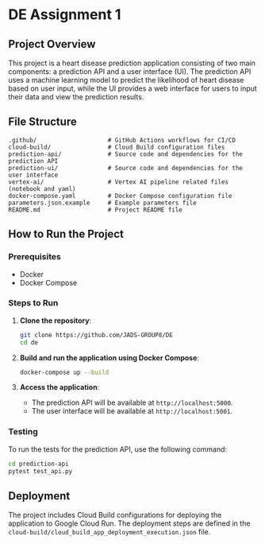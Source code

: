 # DE Assignment 1

## Project Overview

This project is a heart disease prediction application consisting of two main components: a prediction API and a user interface (UI). The prediction API uses a machine learning model to predict the likelihood of heart disease based on user input, while the UI provides a web interface for users to input their data and view the prediction results.

## File Structure

```
.github/                    # GitHub Actions workflows for CI/CD
cloud-build/                # Cloud Build configuration files
prediction-api/             # Source code and dependencies for the prediction API
prediction-ui/              # Source code and dependencies for the user interface
vertex-ai/                  # Vertex AI pipeline related files (notebook and yaml)
docker-compose.yaml         # Docker Compose configuration file
parameters.json.example     # Example parameters file
README.md                   # Project README file
```

## How to Run the Project

### Prerequisites

- Docker
- Docker Compose

### Steps to Run

1. **Clone the repository**:

   ```sh
   git clone https://github.com/JADS-GROUP8/DE
   cd de
   ```

2. **Build and run the application using Docker Compose**:

   ```sh
   docker-compose up --build
   ```

3. **Access the application**:
   - The prediction API will be available at `http://localhost:5000`.
   - The user interface will be available at `http://localhost:5001`.

### Testing

To run the tests for the prediction API, use the following command:

```sh
cd prediction-api
pytest test_api.py
```

## Deployment

The project includes Cloud Build configurations for deploying the application to Google Cloud Run. The deployment steps are defined in the `cloud-build/cloud_build_app_deployment_execution.json` file.
